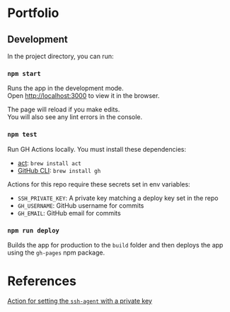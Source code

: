 # Portfolio

## Development

In the project directory, you can run:

### `npm start`

Runs the app in the development mode.\
Open [http://localhost:3000](http://localhost:3000) to view it in the browser.

The page will reload if you make edits.\
You will also see any lint errors in the console.

### `npm test`

Run GH Actions locally. You must install these dependencies:
- [act](https://github.com/nektos/act): `brew install act`
- [GitHub CLI](https://www.google.com/search?client=safari&rls=en&q=gh+clie&ie=UTF-8&oe=UTF-8): `brew install gh`

Actions for this repo require these secrets set in env variables:
- `SSH_PRIVATE_KEY`: A private key matching a deploy key set in the repo
- `GH_USERNAME`: GitHub username for commits
- `GH_EMAIL`: GitHub email for commits

### `npm run deploy`

Builds the app for production to the `build` folder and then deploys the app using the `gh-pages` npm package.

# References
[Action for setting the `ssh-agent` with a private key](https://github.com/webfactory/ssh-agent)

